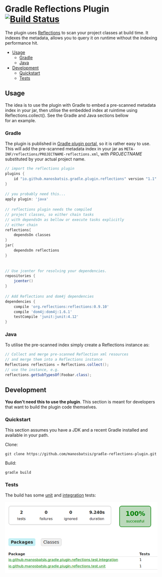 # Gradle Reflections Plugin [![Build Status](https://travis-ci.org/manosbatsis/gradle-reflections-plugin.svg?branch=master)](https://travis-ci.org/manosbatsis/gradle-reflections-plugin)

The plugin uses [Reflections](https://github.com/ronmamo/reflections) to scan your project classes at build time.
It indexes the metadata, allows you to query it on runtime without the indexing performance hit.

<!-- TOC depthFrom:2 depthTo:6 withLinks:1 updateOnSave:1 orderedList:0 -->

- [Usage](#usage)
	- [Gradle](#gradle)
	- [Java](#java)
- [Development](#development)
	- [Quickstart](#quickstart)
	- [Tests](#tests)

<!-- /TOC -->

## Usage

The idea is to use the plugin with Gradle to embed a pre-scanned metadata index in your jar,
then utilise the embedded index at ruintime using Reflections.collect(). See the Gradle and Java sections bellow  
for an example.   

### Gradle

The plugin is published in [Gradle plugin portal](https://plugins.gradle.org/plugin/io.github.manosbatsis.gradle.plugin.reflections),
so it is rather easy to use. This will add the pre-scanned
metadata index in your jar as `META-INF/reflections/PROJECTNAME-reflections.xml`, with
*PROJECTNAME* substituted by your actual project name.

```gradle
// import the reflections plugin
plugins {
	id "io.github.manosbatsis.gradle.plugin.reflections" version "1.1"
}

// you probably need this...
apply plugin: 'java'

// reflections plugin needs the compiled
// project classes, so either chain tasks
// with dependsOn as bellow or execute tasks explicitly
// either chain
reflections{
    dependsOn classes
}
jar{
    dependsOn reflections
}


// Use jcenter for resolving your dependencies.
repositories {
	jcenter()
}

// Add Reflections and dom4j dependencies
dependencies {
	compile 'org.reflections:reflections:0.9.10'
	compile 'dom4j:dom4j:1.6.1'
	testCompile 'junit:junit:4.12'
}
```

### Java

To utilise the pre-scanned index simply create a Reflections instance as:

```java
// Collect and merge pre-scanned Reflection xml resources
// and merge them into a Reflections instance
Reflections reflections = Reflections.collect();
// use the instance, e.g.
reflections.getSubTypesOf(Foobar.class);
```

## Development

**You don't need this to use the plugin**. This section is meant for developers that want to build the plugin code themselves.

### Quickstart

This section assumes you have a JDK and a recent Gradle installed and available in your path.

Clone:

```
git clone https://github.com/manosbatsis/gradle-reflections-plugin.git
```

Build:

```
gradle build
```

### Tests

The build has some [unit](src/test/java/io/github/manosbatsis/gradle/plugin/reflections/test/unit/ReflectionsPluginTest.java) and [integration](src/test/groovy/io/github/manosbatsis/gradle/plugin/reflections/test/integration/SimpleProjectIT.groovy) tests:

<img src="src/etc/doc/test-summary.png">
